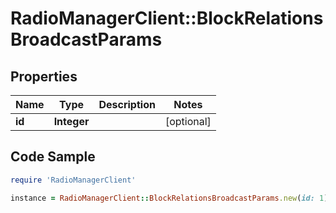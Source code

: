 # RadioManagerClient::BlockRelationsBroadcastParams

## Properties

Name | Type | Description | Notes
------------ | ------------- | ------------- | -------------
**id** | **Integer** |  | [optional] 

## Code Sample

```ruby
require 'RadioManagerClient'

instance = RadioManagerClient::BlockRelationsBroadcastParams.new(id: 1)
```


